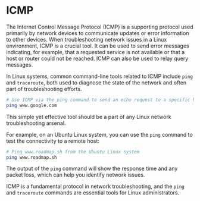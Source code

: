 # ICMP

The Internet Control Message Protocol (ICMP) is a supporting protocol used primarily by network devices to communicate updates or error information to other devices. When troubleshooting network issues in a Linux environment, ICMP is a crucial tool. It can be used to send error messages indicating, for example, that a requested service is not available or that a host or router could not be reached. ICMP can also be used to relay query messages.

In Linux systems, common command-line tools related to ICMP include `ping` and `traceroute`, both used to diagnose the state of the network and often part of troubleshooting efforts.

```bash
# Use ICMP via the ping command to send an echo request to a specific host
ping www.google.com
```

This simple yet effective tool should be a part of any Linux network troubleshooting arsenal.

For example, on an Ubuntu Linux system, you can use the `ping` command to test the connectivity to a remote host:

```bash
# Ping www.roadmap.sh from the Ubuntu Linux system
ping www.roadmap.sh
```

The output of the `ping` command will show the response time and any packet loss, which can help you identify network issues.

ICMP is a fundamental protocol in network troubleshooting, and the `ping` and `traceroute` commands are essential tools for Linux administrators.
